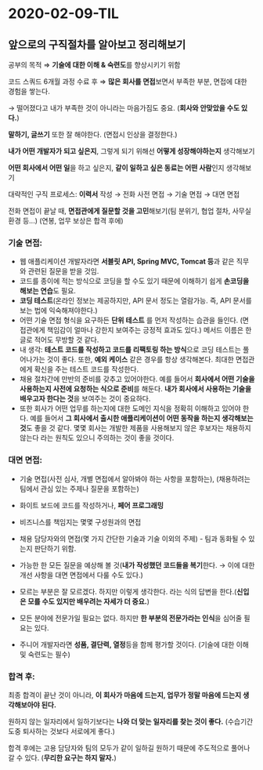 # 2020-02-09-TIL

## 앞으로의 구직절차를 알아보고 정리해보기

공부의 목적 ⇒ **기술에 대한 이해 & 숙련도**를 향상시키기 위함

코드 스쿼드 6개월 과정 수료 후 ⇒ **많은 회사를 면접**보면서 부족한 부분, 면접에 대한 경험을 쌓는다.

→ 떨어졌다고 내가 부족한 것이 아니라는 마음가짐도 중요. (**회사와 안맞았을 수도 있다.**)

**말하기, 글쓰기** 또한 잘 해야한다. (면접시 인상을 결정한다.)

**내가 어떤 개발자가 되고 싶은지**, 그렇게 되기 위해선 **어떻게 성장해야하는지** 생각해보기

**어떤 회사에서 어떤 일**을 하고 싶은지, **같이 일하고 싶은 동료는 어떤 사람**인지 생각해보기

대략적인 구직 프로세스: **이력서** 작성 → 전화 사전 면접 → 기술 면접 → 대면 면접

전화 면접이 끝날 때, **면접관에게 질문할 것을 고민**해보기(팀 분위기, 협업 절차, 사무실 환경 등...) (연봉, 업무 보상은 합격 후에)

### 기술 면접:

- 웹 애플리케이션 개발자라면 **서블릿 API, Spring MVC, Tomcat 등**과 같은 직무와 관련된 질문을 받을 것임.
- 코드를 종이에 적는 방식으로 코딩을 할 수도 있기 때문에 이해하기 쉽게 **손코딩을 해보는 연습**도 필요.
- **코딩 테스트**(온라인 정보는 제공하지만, API 문서 정도는 열람가능. 즉, API 문서를 보는 법에 익숙해져야한다.)
- 어떤 기술 면접 형식을 요구하든 **단위 테스트** 를 먼저 작성하는 습관을 들인다. (면접관에게 책임감이 얼마나 강한지 보여주는 긍정적 효과도 있다.) 메서드 이름은 한글로 적어도 무방할 것 같다.
- 내 생각: **테스트 코드를 작성하고 코드를 리팩토링 하는 방식**으로 코딩 테스트는 풀어나가는 것이 좋다. 또한, **예외 케이스** 같은 경우를 항상 생각해본다. 최대한 면접관에게 확신을 주는 테스트 코드를 작성한다.
- 채용 절차간에 만반의 준비를 갖추고 있어야한다. 예를 들어서 **회사에서 어떤 기술을 사용하는지 사전에 요청하는 식으로 준비**를 해둔다. **내가 회사에서 사용하는 기술을 배우고자 한다는 것**을 보여주는 것이 중요하다.
- 또한 회사가 어떤 업무를 하는지에 대한 도메인 지식을 정확히 이해하고 있어야 한다. 예를 들어서 **그 회사에서 출시한 애플리케이션이 어떤 동작을 하는지 생각해보는 것**도 좋을 것 같다. 몇몇 회사는 개발한 제품을 사용해보지 않은 후보자는 채용하지 않는다 라는 원칙도 있으니 주의하는 것이 좋을 것이다.

### 대면 면접:

- 기술 면접(사전 심사, 개별 면접에서 알아봐야 하는 사항을 포함하는), (채용하려는 팀에서 관심 있는 주제나 질문을 포함하는)
- 화이트 보드에 코드를 작성하거나, **페어 프로그래밍**
- 비즈니스를 책임지는 몇몇 구성원과의 면접
- 채용 담당자와의 면접(몇 가지 간단한 기술과 기술 이외의 주제) - 팀과 동화될 수 있는지 판단하기 위함.

- 가능한 한 모든 질문을 예상해 볼 것(**내가 작성했던 코드들을 복기**한다. → 이에 대한 개선 사항을 대면 면접에서 다룰 수도 있다.)
- 모르는 부분은 잘 모르겠다. 하지만 이렇게 생각한다. 라는 식의 답변을 한다.(**신입은 모를 수도 있지만 배우려는 자세가 더 중요.**)
- 모든 분야에 전문가일 필요는 없다. 하지만 **한 부분의 전문가라는 인식**을 심어줄 필요는 있다.
- 주니어 개발자라면 **성품, 결단력, 열정**등을 함께 평가할 것이다. (기술에 대한 이해 및 숙련도는 필수)

### 합격 후:

최종 합격이 끝난 것이 아니라, **이 회사가 마음에 드는지, 업무가 정말 마음에 드는지 생각해보아야 된다.**

원하지 않는 일자리에서 일하기보다는 **나와 더 맞는 일자리를 찾는 것이 좋다.** (수습기간 도중 퇴사하는 것보다 서로에게 좋다.)

합격 후에는 고용 담당자와 팀의 모두가 같이 일하길 원하기 때문에 주도적으로 풀어나갈 수 있다. (**무리한 요구는 하지 말자.**)
